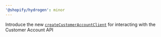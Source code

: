 ```yaml
---
'@shopify/hydrogen': minor
---
```


Introduce the new [`createCustomerAccountClient`](https://shopify.dev/docs/api/hydrogen/2024-01/utilities/createcustomeraccountclient) for interacting with the Customer Account API
